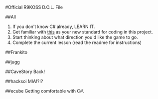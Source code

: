 #Official R9KOSS D.O.L. File

##All
1. If you don't know C# already, LEARN IT.
2. Get familiar with [this](https://msdn.microsoft.com/en-us/library/ff926074.aspx) as your new standard for coding in this project.
3. Start thinking about what direction you'd like the game to go.
4. Complete the current lesson (read the readme for instructions)

##Frankito

##jugg

##CaveStory
Back!

##hacksoi
MIA!?!?

##ecube
Getting comfortable with C#.
